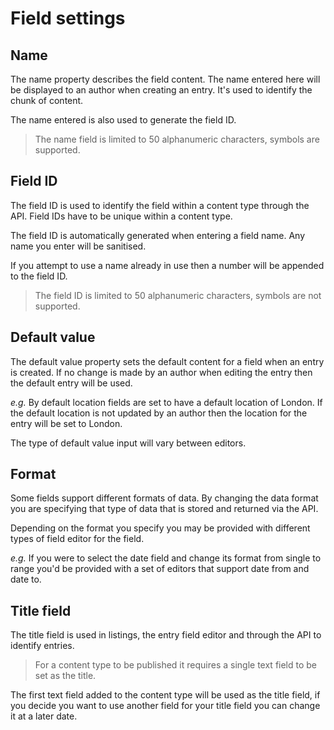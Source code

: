 # Field settings

## Name
The name property describes the field content. The name entered here will be displayed to an author when creating an entry. It's used to identify the chunk of content.

The name entered is also used to generate the field ID.

> The name field is limited to 50 alphanumeric characters, symbols are supported.

## Field ID
The field ID is used to identify the field within a content type through the API. Field IDs have to be unique within a content type.

The field ID is automatically generated when entering a field name. Any name you enter will be sanitised.

If you attempt to use a name already in use then a number will be appended to the field ID.

> The field ID is limited to 50 alphanumeric characters, symbols are not supported.

## Default value
The default value property sets the default content for a field when an entry is created. If no change is made by an author when editing the entry then the default entry will be used.

*e.g.* By default location fields are set to have a default location of London. If the default location is not updated by an author then the location for the entry will be set to London.

The type of default value input will vary between editors.

## Format
Some fields support different formats of data. By changing the data format you are specifying that type of data that is stored and returned via the API.

Depending on the format you specify you may be provided with different types of field editor for the field.

*e.g.* If you were to select the date field and change its format from single to range you'd be provided with a set of editors that support date from and date to.

## Title field
The title field is used in listings, the entry field editor and through the API to identify entries.

> For a content type to be published it requires a single text field to be set as the title.

The first text field added to the content type will be used as the title field, if you decide you want to use another field for your title field you can change it at a later date.
